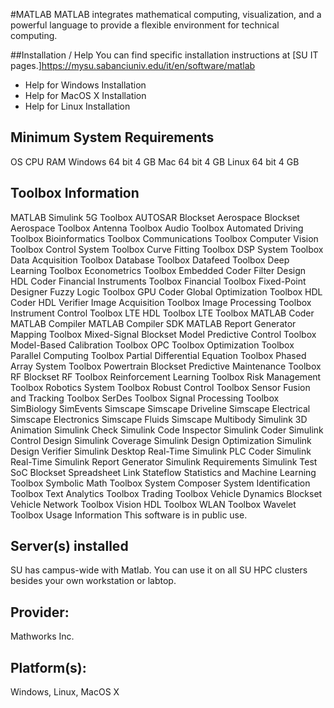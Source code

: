 #MATLAB
MATLAB integrates mathematical computing, visualization, and a powerful language to provide a flexible environment for technical computing.

##Installation / Help
You can find specific installation instructions at [SU IT pages.]https://mysu.sabanciuniv.edu/it/en/software/matlab
- Help for Windows Installation
- Help for MacOS X Installation
- Help for Linux Installation

## Minimum System Requirements
 OS  CPU	 RAM
 Windows	64 bit	 4 GB
 Mac	 64 bit 	 4 GB
 Linux 64 bit 	 4 GB
 
## Toolbox Information
MATLAB
Simulink
5G Toolbox
AUTOSAR Blockset
Aerospace Blockset
Aerospace Toolbox
Antenna Toolbox
Audio Toolbox
Automated Driving Toolbox
Bioinformatics Toolbox
Communications Toolbox
Computer Vision Toolbox
Control System Toolbox
Curve Fitting Toolbox
DSP System Toolbox
Data Acquisition Toolbox
Database Toolbox
Datafeed Toolbox
Deep Learning Toolbox
Econometrics Toolbox
Embedded Coder
Filter Design HDL Coder
Financial Instruments Toolbox
Financial Toolbox
Fixed-Point Designer
Fuzzy Logic Toolbox
GPU Coder
Global Optimization Toolbox
HDL Coder
HDL Verifier
Image Acquisition Toolbox
Image Processing Toolbox
Instrument Control Toolbox
LTE HDL Toolbox
LTE Toolbox
MATLAB Coder
MATLAB Compiler
MATLAB Compiler SDK
MATLAB Report Generator
Mapping Toolbox
Mixed-Signal Blockset
Model Predictive Control Toolbox
Model-Based Calibration Toolbox
OPC Toolbox
Optimization Toolbox
Parallel Computing Toolbox
Partial Differential Equation Toolbox
Phased Array System Toolbox
Powertrain Blockset
Predictive Maintenance Toolbox
RF Blockset
RF Toolbox
Reinforcement Learning Toolbox
Risk Management Toolbox
Robotics System Toolbox
Robust Control Toolbox
Sensor Fusion and Tracking Toolbox
SerDes Toolbox
Signal Processing Toolbox
SimBiology
SimEvents
Simscape
Simscape Driveline
Simscape Electrical
Simscape Electronics
Simscape Fluids
Simscape Multibody
Simulink 3D Animation
Simulink Check
Simulink Code Inspector
Simulink Coder
Simulink Control Design
Simulink Coverage
Simulink Design Optimization
Simulink Design Verifier
Simulink Desktop Real-Time
Simulink PLC Coder
Simulink Real-Time
Simulink Report Generator
Simulink Requirements
Simulink Test
SoC Blockset
Spreadsheet Link
Stateflow
Statistics and Machine Learning Toolbox
Symbolic Math Toolbox
System Composer
System Identification Toolbox
Text Analytics Toolbox
Trading Toolbox
Vehicle Dynamics Blockset
Vehicle Network Toolbox
Vision HDL Toolbox
WLAN Toolbox
Wavelet Toolbox
Usage Information
This software is in public use.

## Server(s) installed
SU has campus-wide with Matlab. You can use it on all SU HPC clusters besides your own workstation or labtop.

## Provider:
Mathworks Inc.

## Platform(s):
Windows, Linux, MacOS X

